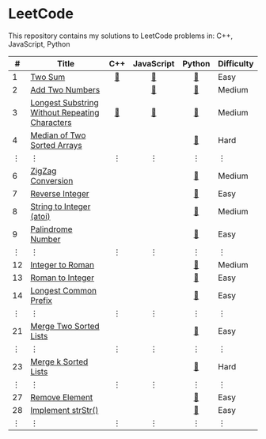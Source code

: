 # LeetCode

This repository contains my solutions to LeetCode problems in:
C++,
JavaScript,
Python

\# | Title | C++ | JavaScript | Python | Difficulty
-- | ------ |:---:|:----------:|:------:| ----------
 1 | [Two Sum](https://leetcode.com/problems/two-sum/) | [:page_facing_up:](cpp/prob_1.cpp) | [:page_facing_up:](js/prob_1.js) | [:page_facing_up:](py/prob_1.py) | Easy
 2 | [Add Two Numbers](https://leetcode.com/problems/add-two-numbers/) | | [:page_facing_up:](js/prob_2.js) | [:page_facing_up:](py/prob_2.py) | Medium
 3 | [Longest Substring Without Repeating Characters](https://leetcode.com/problems/longest-substring-without-repeating-characters/) | [:page_facing_up:](cpp/prob_3.cpp) | [:page_facing_up:](js/prob_3.js) | [:page_facing_up:](py/prob_3.py) | Medium
 4 | [Median of Two Sorted Arrays](https://leetcode.com/problems/median-of-two-sorted-arrays/) | | | [:page_facing_up:](py/prob_4.py) | Hard
 &#x22EE; | &#x22EE; | &#x22EE; | &#x22EE; | &#x22EE; | &#x22EE;
 6 | [ZigZag Conversion](https://leetcode.com/problems/zigzag-conversion/) | | | [:page_facing_up:](py/prob_6.py) | Medium
 7 | [Reverse Integer](https://leetcode.com/problems/reverse-integer/) | | | [:page_facing_up:](py/prob_7.py) | Easy
 8 | [String to Integer (atoi)](https://leetcode.com/problems/string-to-integer-atoi/) | | | [:page_facing_up:](py/prob_8.py) | Medium
 9 | [Palindrome Number](https://leetcode.com/problems/palindrome-number/) | | | [:page_facing_up:](py/prob_9.py) | Easy
 &#x22EE; | &#x22EE; | &#x22EE; | &#x22EE; | &#x22EE; | &#x22EE;
 12 | [Integer to Roman](https://leetcode.com/problems/integer-to-roman/) | | | [:page_facing_up:](py/prob_12.py) | Medium
 13 | [Roman to Integer](https://leetcode.com/problems/roman-to-integer/) | | | [:page_facing_up:](py/prob_13.py) | Easy
 14 | [Longest Common Prefix](https://leetcode.com/problems/longest-common-prefix/) | | | [:page_facing_up:](py/prob_14.py) | Easy
 &#x22EE; | &#x22EE; | &#x22EE; | &#x22EE; | &#x22EE; | &#x22EE;
 21 | [Merge Two Sorted Lists](https://leetcode.com/problems/merge-two-sorted-lists/) | | | [:page_facing_up:](py/prob_21.py) | Easy
 &#x22EE; | &#x22EE; | &#x22EE; | &#x22EE; | &#x22EE; | &#x22EE;
 23 | [Merge k Sorted Lists](https://leetcode.com/problems/merge-k-sorted-lists/) | | | [:page_facing_up:](py/prob_23.py) | Hard
 &#x22EE; | &#x22EE; | &#x22EE; | &#x22EE; | &#x22EE; | &#x22EE;
 27 | [Remove Element](https://leetcode.com/problems/remove-element/) | | | [:page_facing_up:](py/prob_27.py) | Easy
 28 | [Implement strStr()](https://leetcode.com/problems/implement-strstr/) | | | [:page_facing_up:](py/prob_28.py) | Easy
 &#x22EE; | &#x22EE; | &#x22EE; | &#x22EE; | &#x22EE; | &#x22EE;
